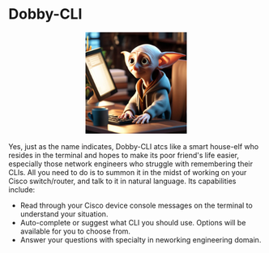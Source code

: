 # Dobby-CLI

<div align="center">
  <img src="./assets/Dobby-CLI-Logo.png" alt="Logo" width="200">
</div>

Yes, just as the name indicates, Dobby-CLI atcs like a smart house-elf who resides in the terminal and hopes to make its poor friend's life easier, especially those network engineers who struggle with remembering their CLIs.
All you need to do is to summon it in the midst of working on your Cisco switch/router, and talk to it in natural language.
Its capabilities include:
- Read through your Cisco device console messages on the terminal to understand your situation.
- Auto-complete or suggest what CLI you should use. Options will be available for you to choose from.
- Answer your questions with specialty in neworking engineering domain.
